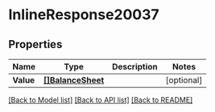 # InlineResponse20037

## Properties

Name | Type | Description | Notes
------------ | ------------- | ------------- | -------------
**Value** | [**[]BalanceSheet**](balanceSheet.md) |  | [optional] 

[[Back to Model list]](../README.md#documentation-for-models) [[Back to API list]](../README.md#documentation-for-api-endpoints) [[Back to README]](../README.md)



